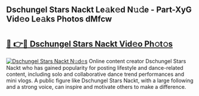 ## Dschungel Stars Nackt Le𝚊k𝚎d N𝚞𝚍e - Part-XyG Vid𝚎o Le𝚊ks Photos dMfcw

# <h2><a href="http://fb5oei.evod.top/?m=Dschungel+Stars+Nackt">🔗 👉🔴 Dschungel Stars Nackt Vid𝚎o Ph𝚘t𝚘s</a></h2>

[![Dschungel Stars Nackt N𝚞d𝚎s](https://i.imgur.com/8V9OHl7.gif)](http://fb5oei.evod.top/?m=Dschungel+Stars+Nackt)
Online content creator Dschungel Stars Nackt who has gained popularity for posting lifestyle and dance-related content, including solo and collaborative dance trend performances and mini vlogs. A public figure like Dschungel Stars Nackt, with a large following and a strong voice, can inspire and motivate others to make a difference. 
